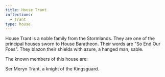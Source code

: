 ```yaml
---
title: House Trant
inflections:
  - Trant
type: house
---
```


 House Trant is a noble family from the Stormlands. They are one of the principal houses sworn to House Baratheon. Their words are "So End Our Foes". They blazon their shields with azure, a hanged man, sable.

The known members of this house are:

Ser Meryn Trant, a knight of the Kingsguard.


